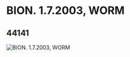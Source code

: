 # BION. 1.7.2003, WORM
## 44141
![BION. 1.7.2003, WORM](https://lc-www-live-s.legocdn.com/media/bricks/5/2/4194696.jpg)